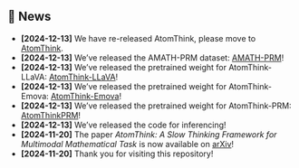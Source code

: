 
## 📣 News
- **[2024-12-13]** We have re-released AtomThink, please move to [AtomThink](https://github.com/Quinn777/AtomThink).
- **[2024-12-13]** We’ve released the AMATH-PRM dataset: [AMATH-PRM](https://huggingface.co/datasets/Quinn777/AtomMATH-PRM)!
- **[2024-12-13]** We’ve released the pretrained weight for AtomThink-LLaVA: [AtomThink-LLaVA](https://huggingface.co/Quinn777/AtomThink-LLaVA-Llama3-8B)!
- **[2024-12-13]** We’ve released the pretrained weight for AtomThink-Emova: [AtomThink-Emova](https://huggingface.co/Quinn777/AtomThink-EMOVA-8B)!
- **[2024-12-13]** We’ve released the pretrained weight for AtomThink-PRM: [AtomThinkPRM](https://huggingface.co/Quinn777/AtomThinkPRM)!
- **[2024-12-13]** We’ve released the code for inferencing!
- **[2024-11-20]** The paper *AtomThink: A Slow Thinking Framework for Multimodal Mathematical Task* is now available on [arXiv](https://arxiv.org/abs/2411.11930)!
- **[2024-11-20]** Thank you for visiting this repository!

